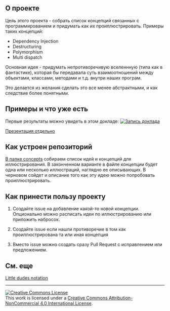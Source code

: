## О проекте

Цель этого проекта - собрать список концепций связанных с программированием и придумать как их проиллюстрировать. 
Примеры таких концепций:

- Dependency Injection
- Destructuring
- Polymorphism
- Multi dispatch

Основная идея - придумать непротиворечивую вселеннную (типа как в фантастике), которая бы передавала суть взаимоотношений между объектами, классами, методами и т.д. внутри наших програм. 

Это делается из желания сделать это все менее абстрактными, и как следствие более понятными.

## Примеры и что уже есть

Первые результаты можно увидеть в этом докладе:
[![Запись доклада](https://img.youtube.com/vi/NnQCzhZBN0Y/0.jpg)](https://www.youtube.com/watch?v=NnQCzhZBN0Y)

[Презентация отдельно](https://speakerdeck.com/inem/solving-architectural-problems-with-oop-in-pictures)

## Как устроен репозиторий

[В папке concepts](https://github.com/inem/visual-oop-guide/tree/master/concepts) собираем список идей и концепций для иллюстрирования. В законченном варианте в файле концепции будет одна или несколько иллюстраций, наглядно ее описывающих.
В черновом сойдет и описание того как эту идею можно попробовать проиллюстрировать.

 ## Как принести пользу проекту

1. Создайте issue на добавление какой-то новой концепции. Опционально можно расписать идеи по иллюстрированию или приложить набросок.

2. Создайте issue если нашли противоречие в том как проиллюстрирована та или иная концепция

3. Вместо issue можно создать сразу Pull Request с исправлением или предложением.

## См. еще

[Little dudes notation](https://github.com/inem/little-dudes-notation)


---

<a rel="license" href="http://creativecommons.org/licenses/by-nc/4.0/"><img alt="Creative Commons License" style="border-width:0" src="https://i.creativecommons.org/l/by-nc/4.0/88x31.png" /></a><br />This work is licensed under a <a rel="license" href="http://creativecommons.org/licenses/by-nc/4.0/">Creative Commons Attribution-NonCommercial 4.0 International License</a>.
